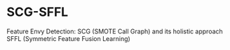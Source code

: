 # SCG-SFFL
Feature Envy Detection: SCG (SMOTE Call Graph) and its holistic approach SFFL (Symmetric Feature Fusion Learning)
